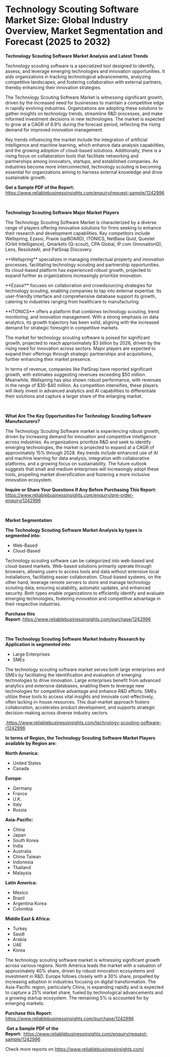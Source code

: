 <p><h1>Technology Scouting Software Market Size: Global Industry Overview, Market Segmentation and Forecast (2025 to 2032)</h1></p><p><strong>Technology Scouting Software Market Analysis and Latest Trends</strong></p>
<p><p>Technology scouting software is a specialized tool designed to identify, assess, and leverage emerging technologies and innovation opportunities. It aids organizations in tracking technological advancements, analyzing competitive landscapes, and fostering collaboration with external partners, thereby enhancing their innovation strategies.</p><p>The Technology Scouting Software Market is witnessing significant growth, driven by the increased need for businesses to maintain a competitive edge in rapidly evolving industries. Organizations are adopting these solutions to gather insights on technology trends, streamline R&D processes, and make informed investment decisions in new technologies. The market is expected to grow at a CAGR of 6.9% during the forecast period, reflecting the rising demand for improved innovation management.</p><p>Key trends influencing the market include the integration of artificial intelligence and machine learning, which enhance data analysis capabilities, and the growing adoption of cloud-based solutions. Additionally, there is a rising focus on collaboration tools that facilitate networking and partnerships among innovators, startups, and established companies. As industries become more interconnected, technology scouting is becoming essential for organizations aiming to harness external knowledge and drive sustainable growth.</p></p>
<p><strong>Get a Sample PDF of the Report:&nbsp;</strong> <a href="https://www.reliablebusinessinsights.com/enquiry/request-sample/1242996?utm_campaign=2774&utm_medium=2&utm_source=Github&utm_content=ia&utm_term=10032025&utm_id=technology-scouting-software">https://www.reliablebusinessinsights.com/enquiry/request-sample/1242996</a></p>
<p>&nbsp;</p>
<p><strong>Technology Scouting Software Major Market Players</strong></p>
<p><p>The Technology Scouting Software Market is characterized by a diverse range of players offering innovative solutions for firms seeking to enhance their research and development capabilities. Key competitors include Wellspring, Ezassi, Praxie (upBOARD), ITONICS, NetBase Quid, Questel (Orbit Intelligence), Qmarkets (Q-scout), CPA Global, IP.com (InnovationQ), Lens, ResoluteAI, and PatSnap Discovery.</p><p>**Wellspring** specializes in managing intellectual property and innovation processes, facilitating technology scouting and partnership opportunities. Its cloud-based platform has experienced robust growth, projected to expand further as organizations increasingly prioritize innovation.</p><p>**Ezassi** focuses on collaboration and crowdsourcing strategies for technology scouting, enabling companies to tap into external expertise. Its user-friendly interface and comprehensive database support its growth, catering to industries ranging from healthcare to manufacturing.</p><p>**ITONICS** offers a platform that combines technology scouting, trend monitoring, and innovation management. With a strong emphasis on data analytics, its growth trajectory has been solid, aligning with the increased demand for strategic foresight in competitive markets.</p><p>The market for technology scouting software is poised for significant growth, projected to reach approximately $3 billion by 2026, driven by the rising need for innovation across sectors. Major players are expected to expand their offerings through strategic partnerships and acquisitions, further enhancing their market presence.</p><p>In terms of revenue, companies like PatSnap have reported significant growth, with estimates suggesting revenues exceeding $50 million. Meanwhile, Wellspring has also shown robust performance, with revenues in the range of $30-$40 million. As competition intensifies, these players will likely invest in advanced analytics and AI capabilities to differentiate their solutions and capture a larger share of the enlarging market.</p></p>
<p>&nbsp;</p>
<p><strong>What Are The Key Opportunities For Technology Scouting Software Manufacturers?</strong></p>
<p><p>The Technology Scouting Software market is experiencing robust growth, driven by increasing demand for innovation and competitive intelligence across industries. As organizations prioritize R&D and seek to identify emerging technologies, the market is projected to expand at a CAGR of approximately 15% through 2028. Key trends include enhanced use of AI and machine learning for data analysis, integration with collaborative platforms, and a growing focus on sustainability. The future outlook suggests that small and medium enterprises will increasingly adopt these tools, propelling market diversification and fostering a more inclusive innovation ecosystem.</p></p>
<p><strong>Inquire or Share Your Questions If Any Before Purchasing This Report:</strong> <a href="https://www.reliablebusinessinsights.com/enquiry/pre-order-enquiry/1242996?utm_campaign=2774&utm_medium=2&utm_source=Github&utm_content=ia&utm_term=10032025&utm_id=technology-scouting-software">https://www.reliablebusinessinsights.com/enquiry/pre-order-enquiry/1242996</a></p>
<p>&nbsp;</p>
<p><strong>Market Segmentation</strong></p>
<p><strong>The Technology Scouting Software Market Analysis by types is segmented into:</strong></p>
<p><ul><li>Web-Based</li><li>Cloud-Based</li></ul></p>
<p><p>Technology scouting software can be categorized into web-based and cloud-based markets. Web-based solutions primarily operate through browsers, allowing users to access tools and data without extensive local installations, facilitating easier collaboration. Cloud-based systems, on the other hand, leverage remote servers to store and manage technology scouting data, ensuring scalability, automatic updates, and enhanced security. Both types enable organizations to efficiently identify and evaluate emerging technologies, fostering innovation and competitive advantage in their respective industries.</p></p>
<p><strong>Purchase this Report:&nbsp;</strong><a href="https://www.reliablebusinessinsights.com/purchase/1242996?utm_campaign=2774&utm_medium=2&utm_source=Github&utm_content=ia&utm_term=10032025&utm_id=technology-scouting-software">https://www.reliablebusinessinsights.com/purchase/1242996</a></p>
<p>&nbsp;</p>
<p><strong>The Technology Scouting Software Market Industry Research by Application is segmented into:</strong></p>
<p><ul><li>Large Enterprises</li><li>SMEs</li></ul></p>
<p><p>The technology scouting software market serves both large enterprises and SMEs by facilitating the identification and evaluation of emerging technologies to drive innovation. Large enterprises benefit from advanced analytics and extensive databases, enabling them to leverage new technologies for competitive advantage and enhance R&D efforts. SMEs utilize these tools to access vital insights and innovate cost-effectively, often lacking in-house resources. This dual-market approach fosters collaboration, accelerates product development, and supports strategic decision-making across diverse industry sectors.</p></p>
<p><a href="https://www.reliablebusinessinsights.com/technology-scouting-software-r1242996?utm_campaign=2774&utm_medium=2&utm_source=Github&utm_content=ia&utm_term=10032025&utm_id=technology-scouting-software">&nbsp;https://www.reliablebusinessinsights.com/technology-scouting-software-r1242996</a></p>
<p><strong>In terms of Region, the Technology Scouting Software Market Players available by Region are:</strong></p>
<p>
    <p> <strong> North America: </strong>
        <ul>
            <li>United States</li>
            <li>Canada</li>
        </ul>
        </p> 
    <p> <strong> Europe: </strong>
        <ul>
            <li>Germany</li>
            <li>France</li>
            <li>U.K.</li>
            <li>Italy</li>
            <li>Russia</li>
        </ul>
        </p> 
    <p> <strong> Asia-Pacific: </strong>
        <ul>
            <li>China</li>
            <li>Japan</li>
            <li>South Korea</li>
            <li>India</li>
            <li>Australia</li>
            <li>China Taiwan</li>
            <li>Indonesia</li>
            <li>Thailand</li>
            <li>Malaysia</li>
        </ul>
        </p> 
    <p> <strong> Latin America: </strong>
        <ul>
            <li>Mexico</li>
            <li>Brazil</li>
            <li>Argentina Korea</li>
            <li>Colombia</li>
        </ul>
        </p> 
    <p> <strong> Middle East & Africa: </strong>
        <ul>
            <li>Turkey</li>
            <li>Saudi</li>
            <li>Arabia</li>
            <li>UAE</li>
            <li>Korea</li>
        </ul>
    </p>
    </p>
<p><p>The technology scouting software market is witnessing significant growth across various regions. North America leads the market with a valuation of approximately 40% share, driven by robust innovation ecosystems and investment in R&D. Europe follows closely with a 30% share, propelled by increasing adoption in industries focusing on digital transformation. The Asia-Pacific region, particularly China, is expanding rapidly and is expected to capture a 25% market share, fueled by technological advancements and a growing startup ecosystem. The remaining 5% is accounted for by emerging markets.</p></p>
<p><strong>Purchase this Report: </strong><a href="https://www.reliablebusinessinsights.com/purchase/1242996?utm_campaign=2774&utm_medium=2&utm_source=Github&utm_content=ia&utm_term=10032025&utm_id=technology-scouting-software">https://www.reliablebusinessinsights.com/purchase/1242996</a></p>
<p>&nbsp;<strong>Get a Sample PDF of the Report:&nbsp;&nbsp;</strong><a href="https://www.reliablebusinessinsights.com/enquiry/request-sample/1242996?utm_campaign=2774&utm_medium=2&utm_source=Github&utm_content=ia&utm_term=10032025&utm_id=technology-scouting-software">https://www.reliablebusinessinsights.com/enquiry/request-sample/1242996</a></p>
<p><strong></strong></p>
<p>Check more reports on <a href="https://www.reliablebusinessinsights.com/?utm_campaign=2774&utm_medium=2&utm_source=Github&utm_content=ia&utm_term=10032025&utm_id=technology-scouting-software">https://www.reliablebusinessinsights.com/</a></p>